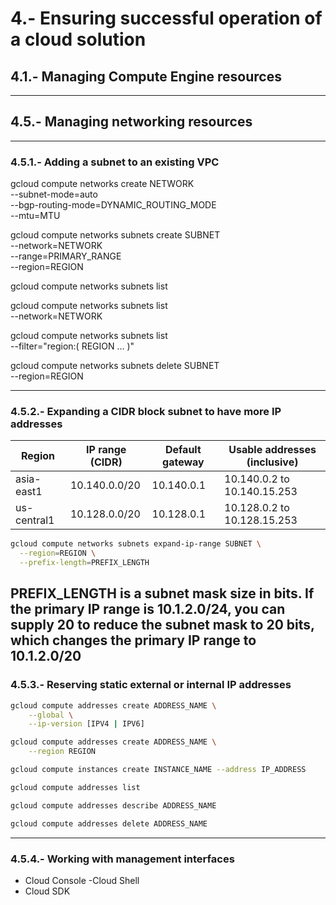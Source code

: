 # 4.- Ensuring successful operation of a cloud solution
## 4.1.- Managing Compute Engine resources
---
## 4.5.- Managing networking resources
---
### 4.5.1.- Adding a subnet to an existing VPC

gcloud compute networks create NETWORK \
    --subnet-mode=auto \
    --bgp-routing-mode=DYNAMIC_ROUTING_MODE \
    --mtu=MTU

gcloud compute networks subnets create SUBNET \
    --network=NETWORK \
    --range=PRIMARY_RANGE \
    --region=REGION

gcloud compute networks subnets list

gcloud compute networks subnets list \
   --network=NETWORK

gcloud compute networks subnets list \
   --filter="region:( REGION … )"

gcloud compute networks subnets delete SUBNET \
    --region=REGION


---
### 4.5.2.- Expanding a CIDR block subnet to have more IP addresses

Region|	IP range (CIDR)|	Default gateway|	Usable addresses (inclusive)
---|---|---|---
asia-east1|	10.140.0.0/20|	10.140.0.1|	10.140.0.2 to 10.140.15.253
us-central1|	10.128.0.0/20|	10.128.0.1|	10.128.0.2 to 10.128.15.253
```bash
gcloud compute networks subnets expand-ip-range SUBNET \
  --region=REGION \
  --prefix-length=PREFIX_LENGTH
```
**PREFIX_LENGTH** is a subnet mask size in bits. If the primary IP range is 10.1.2.0/24, you can supply 20 to reduce the subnet mask to 20 bits, which changes the primary IP range to 10.1.2.0/20
---
### 4.5.3.- Reserving static external or internal IP addresses

```bash
gcloud compute addresses create ADDRESS_NAME \
    --global \
    --ip-version [IPV4 | IPV6]

gcloud compute addresses create ADDRESS_NAME \
    --region REGION

gcloud compute instances create INSTANCE_NAME --address IP_ADDRESS

gcloud compute addresses list

gcloud compute addresses describe ADDRESS_NAME

gcloud compute addresses delete ADDRESS_NAME
```
----
### 4.5.4.- Working with management interfaces
- Cloud Console
-Cloud Shell
- Cloud SDK
